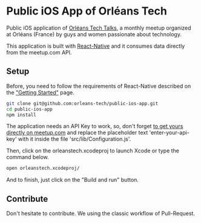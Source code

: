 # Public iOS App of Orléans Tech

Public iOS application of [Orléans Tech Talks](http://orleans-tech.com), a monthly meetup organized at Orléans (France) by guys and women passionate about technology.

This application is built with [React-Native](https://facebook.github.io/react-native/) and it consumes data directly from the meetup.com API.

## Setup

Before, you need to follow the requirements of React-Native described on the ["Getting Started"](https://facebook.github.io/react-native/docs/getting-started.html#content) page.

```bash
git clone git@github.com:orleans-tech/public-ios-app.git
cd public-ios-app
npm install
```

The application needs an API Key to work, so, don't forget [to get yours directly on meetup.com](https://secure.meetup.com/meetup_api/key/) and replace the placeholder text 'enter-your-api-key' with it inside the file 'src/lib/Configuration.js'.

Then, click on the orleanstech.xcodeproj to launch Xcode or type the command below.

```bash
open orleanstech.xcodeproj/
```

And to finish, just click on the "Build and run" button.

## Contribute

Don't hesitate to contribute. We using the classic workflow of Pull-Request.
